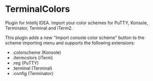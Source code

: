 # TerminalColors
Plugin for Intellij IDEA. Import your color schemes for PuTTY, Konsole, Terminator, Terminal and iTerm2.

This plugin adds a new "Import console color scheme" button to the scheme importing menu and supports the following extensions:
- .colorscheme (Konsole)
- .itermcolors (iTerm)
- .reg (PuTTY)
- .terminal (Terminal)
- .config (Terminator)
